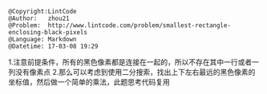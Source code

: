 ```
@Copyright:LintCode
@Author:   zhou21
@Problem:  http://www.lintcode.com/problem/smallest-rectangle-enclosing-black-pixels
@Language: Markdown
@Datetime: 17-03-08 19:29
```

1.注意前提条件，所有的黑色像素都是连接在一起的，所以不存在其中一行或者一列没有像素点
2.那么可以考虑到使用二分搜索，找出上下左右最远的黑色像素的坐标值，然后做一个简单的乘法，此题思考代码复用
